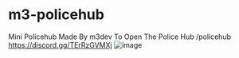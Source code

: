 # m3-policehub

Mini Policehub Made By m3dev 
To Open The Police Hub /policehub
https://discord.gg/TErRzGVMXj
![image](https://user-images.githubusercontent.com/114163698/206317471-c182a2cf-6aa9-485a-bd6b-4943101a6401.png)
